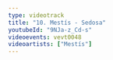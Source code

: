 ```yaml
---
type: videotrack
title: "10. Mestís - Sedosa"
youtubeId: "9NJa-z_Cd-s"
videoevents: vevt0048
videoartists: ["Mestís"]
---
```

